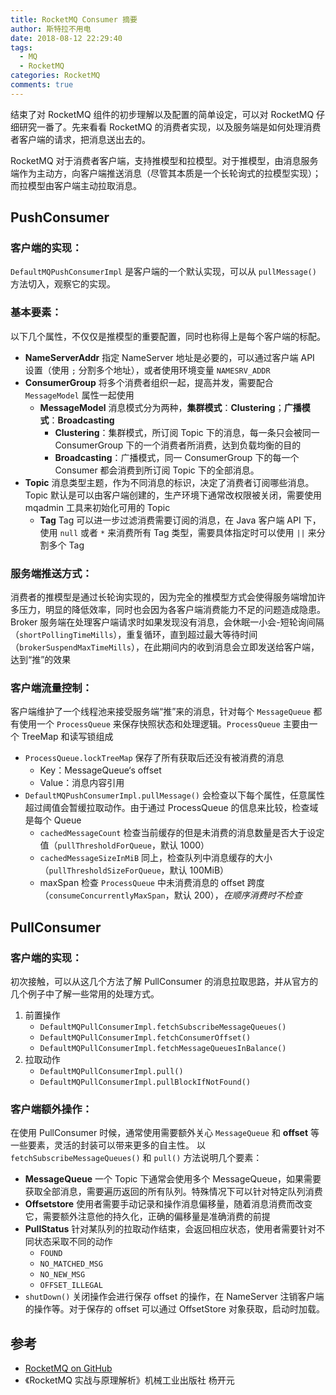 ```yaml
---
title: RocketMQ Consumer 摘要
author: 斯特拉不用电
date: 2018-08-12 22:29:40
tags:
  - MQ
  - RocketMQ
categories: RocketMQ
comments: true
---
```


结束了对 RocketMQ 组件的初步理解以及配置的简单设定，可以对 RocketMQ 仔细研究一番了。先来看看 RocketMQ 的消费者实现，以及服务端是如何处理消费者客户端的请求，把消息送出去的。

RocketMQ 对于消费者客户端，支持推模型和拉模型。对于推模型，由消息服务端作为主动方，向客户端推送消息（尽管其本质是一个长轮询式的拉模型实现）；而拉模型由客户端主动拉取消息。

<!-- more -->

## PushConsumer ##

### 客户端的实现：
`DefaultMQPushConsumerImpl` 是客户端的一个默认实现，可以从 `pullMessage()` 方法切入，观察它的实现。

### 基本要素：
以下几个属性，不仅仅是推模型的重要配置，同时也称得上是每个客户端的标配。
* **NameServerAddr**
指定 NameServer 地址是必要的，可以通过客户端 API 设置（使用 `;` 分割多个地址），或者使用环境变量 `NAMESRV_ADDR`
* **ConsumerGroup**
将多个消费者组织一起，提高并发，需要配合 `MessageModel` 属性一起使用
    * **MessageModel**
消息模式分为两种，**集群模式**：**Clustering**；**广播模式**：**Broadcasting**
        * **Clustering**：集群模式，所订阅 Topic 下的消息，每一条只会被同一 ConsumerGroup 下的一个消费者所消费，达到负载均衡的目的
        * **Broadcasting**：广播模式，同一 ConsumerGroup 下的每一个 Consumer 都会消费到所订阅 Topic 下的全部消息。
* **Topic**
消息类型主题，作为不同消息的标识，决定了消费者订阅哪些消息。Topic 默认是可以由客户端创建的，生产环境下通常改权限被关闭，需要使用 mqadmin 工具来初始化可用的 Topic
    * **Tag**
Tag 可以进一步过滤消费需要订阅的消息，在 Java 客户端 API 下，使用 `null` 或者 `*` 来消费所有 Tag 类型，需要具体指定时可以使用 `||` 来分割多个 Tag

### 服务端推送方式：
消费者的推模型是通过长轮询实现的，因为完全的推模型方式会使得服务端增加许多压力，明显的降低效率，同时也会因为各客户端消费能力不足的问题造成隐患。Broker 服务端在处理客户端请求时如果发现没有消息，会休眠一小会-短轮询间隔（`shortPollingTimeMills`），重复循环，直到超过最大等待时间（`brokerSuspendMaxTimeMills`），在此期间内的收到消息会立即发送给客户端，达到“推”的效果

### 客户端流量控制：
客户端维护了一个线程池来接受服务端“推”来的消息，针对每个 `MessageQueue` 都有使用一个 `ProcessQueue` 来保存快照状态和处理逻辑。`ProcessQueue` 主要由一个 TreeMap 和读写锁组成
* `ProcessQueue.lockTreeMap` 保存了所有获取后还没有被消费的消息
    * Key：MessageQueue‘s offset
    * Value：消息内容引用
* `DefaultMQPushConsumerImpl.pullMessage()` 会检查以下每个属性，任意属性超过阈值会暂缓拉取动作。由于通过 ProcessQueue 的信息来比较，检查域是每个 Queue
    * `cachedMessageCount`
检查当前缓存的但是未消费的消息数量是否大于设定值（`pullThresholdForQueue`，默认 1000）
    * `cachedMessageSizeInMiB`
同上，检查队列中消息缓存的大小（`pullThresholdSizeForQueue`，默认 100MiB）
    * maxSpan
检查 `ProcessQueue` 中未消费消息的 offset 跨度（`consumeConcurrentlyMaxSpan`，默认 200），*在顺序消费时不检查*


## PullConsumer

### 客户端的实现：
初次接触，可以从这几个方法了解 PullConsumer 的消息拉取思路，并从官方的几个例子中了解一些常用的处理方式。
1. 前置操作
    * `DefaultMQPullConsumerImpl.fetchSubscribeMessageQueues()`
    * `DefaultMQPullConsumerImpl.fetchConsumerOffset()`
    * `DefaultMQPullConsumerImpl.fetchMessageQueuesInBalance()`
2. 拉取动作
    * `DefaultMQPullConsumerImpl.pull()`
    * `DefaultMQPullConsumerImpl.pullBlockIfNotFound()`

### 客户端额外操作：
在使用 PullConsumer 时候，通常使用需要额外关心 `MessageQueue` 和 **offset** 等一些要素，灵活的封装可以带来更多的自主性。
以 `fetchSubscribeMessageQueues()` 和 `pull()` 方法说明几个要素：
* **MessageQueue**
一个 Topic 下通常会使用多个 MessageQueue，如果需要获取全部消息，需要遍历返回的所有队列。特殊情况下可以针对特定队列消费
* **Offsetstore**
使用者需要手动记录和操作消息偏移量，随着消息消费而改变它，需要额外注意他的持久化，正确的偏移量是准确消费的前提
* **PullStatus**
针对某队列的拉取动作结束，会返回相应状态，使用者需要针对不同状态采取不同的动作
    * `FOUND`
    * `NO_MATCHED_MSG`
    * `NO_NEW_MSG`
    * `OFFSET_ILLEGAL`
* `shutDown()`
关闭操作会进行保存 offset 的操作，在 NameServer 注销客户端的操作等。对于保存的 offset 可以通过 OffsetStore 对象获取，启动时加载。

## 参考
* [RocketMQ on GitHub](https://github.com/apache/rocketmq)
* 《RocketMQ 实战与原理解析》机械工业出版社 杨开元
